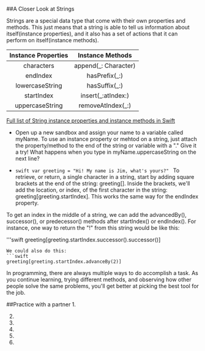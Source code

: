 ##A Closer Look at Strings

Strings are a special data type that come with their own properties and methods. This just means that a string is able to tell us information about itself(instance properties), and it also has a set of actions that it can perform on itself(instance methods). 


Instance Properties |     Instance Methods
:----------------:  |    :------------------:
characters          |     append(_: Character)
endIndex            |     hasPrefix(_:)
lowercaseString     |     hasSuffix(_:)
startIndex          |     insert(_:atIndex:)
uppercaseString     |     removeAtIndex(_:)

[Full list of String instance properties and instance methods in Swift](https://developer.apple.com/library/prerelease/mac/documentation/Swift/Reference/Swift_String_Structure/index.html)


- Open up a new sandbox and assign your name to a variable called myName. To use an instance property or mehtod on a string, just attach the property/method to the end of the string or variable with a "." Give it a try! What happens when you type in myName.uppercaseString on the next line?

- ```swift var greeting = "Hi! My name is Jim, what's yours?" ```
To retrieve, or return, a single character in a string, start by adding square brackets at the end of the string: greeting[]. Inside the brackets, we'll add the location, or index, of the first character in the string: greeting[greeting.startIndex]. This works the same way for the endIndex property.

To get an index in the middle of a string, we can add the advancedBy(), successor(), or predecessor() methods after startIndex() or endIndex(). For instance, one way to return the "!" from this string would be like this:

'''swift
greeting[greeting.startIndex.successor().successor()]
```
We could also do this:
```swift
greeting[greeting.startIndex.advanceBy(2)]
```

In programming, there are always multiple ways to do accomplish a task. As you continue learning, trying different methods, and observing how other people solve the same problems, you'll get better at picking the best tool for the job.


##Practice with a partner
1.

2.

3.

4.

5.

6.